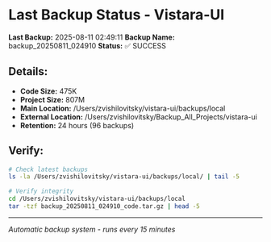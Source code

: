 # Last Backup Status - Vistara-UI

**Last Backup:** 2025-08-11 02:49:11
**Backup Name:** backup_20250811_024910
**Status:** ✅ SUCCESS

## Details:
- **Code Size:** 475K
- **Project Size:** 807M
- **Main Location:** /Users/zvishilovitsky/vistara-ui/backups/local
- **External Location:** /Users/zvishilovitsky/Backup_All_Projects/vistara-ui
- **Retention:** 24 hours (96 backups)

## Verify:
```bash
# Check latest backups
ls -la /Users/zvishilovitsky/vistara-ui/backups/local/ | tail -5

# Verify integrity
cd /Users/zvishilovitsky/vistara-ui/backups/local
tar -tzf backup_20250811_024910_code.tar.gz | head -5
```

---
*Automatic backup system - runs every 15 minutes*
